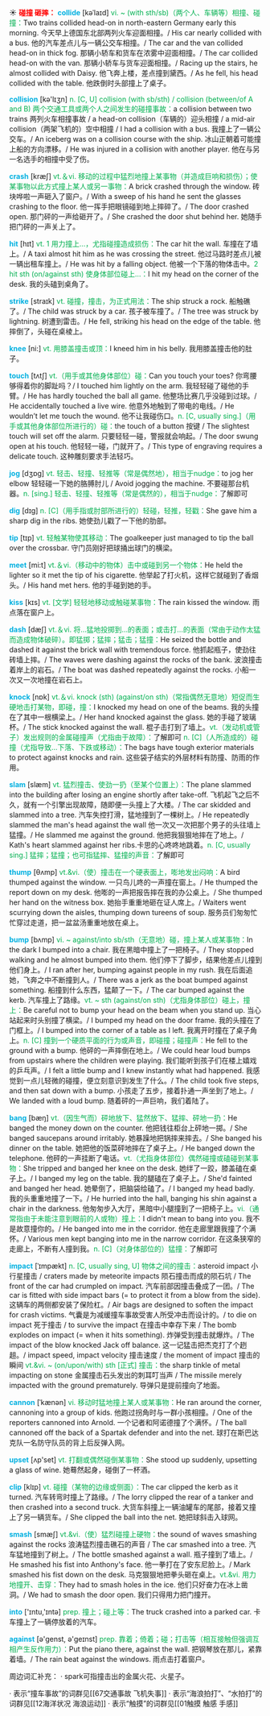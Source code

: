 ☀ <font color="red">**碰撞 砸摔：**</font>
<font color="sky blue">**collide**</font> [kəˈlaɪd]
<font color="#00b050">vi. ~ (with sth/sb)（两个人、车辆等）相撞、碰撞：</font>Two trains collided head-on in north-eastern Germany early this morning. 今天早上德国东北部两列火车迎面相撞。/ His car nearly collided with a bus. 他的汽车差点儿与一辆公交车相撞。/ The car and the van collided head-on in thick fog. 那辆小轿车和货车在浓雾中迎面相撞。/ The car collided head-on with the van. 那辆小轿车与货车迎面相撞。/ Racing up the stairs, he almost collided with Daisy. 他飞奔上楼，差点撞到黛西。/ As he fell, his head collided with the table. 他跌倒时头部撞上了桌子。

<font color="sky blue">**collision**</font> [kə'lɪӡn] 
<font color="#00b050">n. [C, U] collision (with sb/sth) / collision (between/of A and B) 两个交通工具或两个人之间发生的碰撞事故：</font>a collision between two trains 两列火车相撞事故 / a head-on collision（车辆的）迎头相撞 / a mid-air collision（两架飞机的）空中相撞 / I had a collision with a bus. 我撞上了一辆公交车。/ An iceberg was on a collision course with the ship. 冰山正朝着可能撞上船的方向漂移。/ He was injured in a collision with another player. 他在与另一名选手的相撞中受了伤。

<font color="sky blue">**crash**</font> [kræʃ] 
<font color="#00b050">vt.＆vi. 移动的过程中猛烈地撞上某事物（并造成巨响和损伤）；使某事物以此方式撞上某人或另一事物：</font>A brick crashed through the window. 砖块哗啦一声砸入了窗户。/ With a sweep of his hand he sent the glasses crashing to the floor. 他一挥手把眼镜碰到地上摔碎了。/ The door crashed open. 那门砰的一声给砸开了。/ She crashed the door shut behind her. 她随手把门砰的一声关上了。

<font color="sky blue">**hit**</font> [hɪt] 
<font color="#00b050">vt. 1 用力撞上…，尤指碰撞造成损伤：</font>The car hit the wall. 车撞在了墙上。/ A taxi almost hit him as he was crossing the street. 他过马路时差点儿被一辆出租车撞上。/ He was hit by a falling object. 他被一个下落的物体击中。<font color="#00b050">2 hit sth (on/against sth) 使身体部位碰上…：</font>I hit my head on the corner of the desk. 我的头磕到桌角了。

<font color="sky blue">**strike**</font> [straɪk] 
<font color="#00b050">vt. 碰撞，撞击，为正式用法：</font>The ship struck a rock. 船触礁了。/ The child was struck by a car. 孩子被车撞了。/ The tree was struck by lightning. 树遭到雷击。/ He fell, striking his head on the edge of the table. 他摔倒了，头碰在桌棱上。

<font color="sky blue">**knee**</font> [ni:] 
<font color="#00b050">vt. 用膝盖撞击或顶：</font>I kneed him in his belly. 我用膝盖撞击他的肚子。

<font color="sky blue">**touch**</font> [tʌtʃ] 
<font color="#00b050">vt.（用手或其他身体部位）碰：</font>Can you touch your toes? 你弯腰够得着你的脚趾吗？/ I touched him lightly on the arm. 我轻轻碰了碰他的手臂。/ He has hardly touched the ball all game. 他整场比赛几乎没碰到过球。/ He accidentally touched a live wire. 他意外地触到了带电的电线。/ He wouldn’t let me touch the wound. 他不让我碰伤口。<font color="#00b050">n. [C, usually sing.]（用手或其他身体部位所进行的）碰：</font>the touch of a button 按键 / The slightest touch will set off the alarm. 只要轻轻一碰，警报就会响起。/ The door swung open at his touch. 他轻轻一碰，门就开了。/ This type of engraving requires a delicate touch. 这种雕刻要求手法轻巧。

<font color="sky blue">**jog**</font> [dӡɒɡ] 
<font color="#00b050">vt. 轻击、轻撞、轻推等（常是偶然地），相当于nudge：</font>to jog her elbow 轻轻碰一下她的胳膊肘儿 / Avoid jogging the machine. 不要碰那台机器。<font color="#00b050">n. [sing.] 轻击、轻撞、轻推等（常是偶然的），相当于nudge：</font>了解即可

<font color="sky blue">**dig**</font> [dɪɡ] 
<font color="#00b050">n. [C]（用手指或肘部所进行的）轻碰，轻推，轻戳：</font>She gave him a sharp dig in the ribs. 她使劲儿戳了一下他的肋部。

<font color="sky blue">**tip**</font> [tɪp] 
<font color="#00b050">vt. 轻触某物使其移动：</font>The goalkeeper just managed to tip the ball over the crossbar. 守门员刚好把球捅出球门的横梁。

<font color="sky blue">**meet**</font> [mi:t] 
<font color="#00b050">vt.＆vi.（移动中的物体）击中或碰到另一个物体：</font>He held the lighter so it met the tip of his cigarette. 他举起了打火机，这样它就碰到了香烟头。/ His hand met hers. 他的手碰到她的手。

<font color="sky blue">**kiss**</font> [kɪs] 
<font color="#00b050">vt. [文学] 轻轻地移动或触碰某事物：</font>The rain kissed the window. 雨点落在窗户上。

<font color="sky blue">**dash**</font> [dæʃ] 
<font color="#00b050">vt.＆vi. 将…猛地投掷到…的表面；或击打…的表面（常由于动作太猛而造成物体破碎）。即猛掷；猛摔；猛击；猛撞：</font>He seized the bottle and dashed it against the brick wall with tremendous force. 他抓起瓶子，使劲往砖墙上摔。/ The waves were dashing against the rocks of the bank. 波浪撞击着岸上的岩石。/ The boat was dashed repeatedly against the rocks. 小船一次又一次地撞在岩石上。

<font color="sky blue">**knock**</font> [nɒk] 
<font color="#00b050">vt.＆vi. knock (sth) (against/on sth)（常指偶然无意地）短促而生硬地击打某物，即碰，撞：</font>I knocked my head on one of the beams. 我的头撞在了其中一根横梁上。/ Her hand knocked against the glass. 她的手碰了玻璃杯。/ The stick knocked against the wall. 棍子击打到了墙上。<font color="#00b050">vt.（发动机或管子）发出规则的金属碰撞声（尤指由于故障）：</font>了解即可 <font color="#00b050">n. [C]（人所造成的）碰撞（尤指导致…下落、下跌或移动）：</font>The bags have tough exterior materials to protect against knocks and rain. 这些袋子结实的外层材料有防撞、防雨的作用。
      
<font color="sky blue">**slam**</font> [slæm]
<font color="#00b050">vt. 猛烈撞击、使劲一扔（至某个位置上）：</font>The plane slammed into the building after losing an engine shortly after take-off. 飞机起飞之后不久，就有一个引擎出现故障，随即便一头撞上了大楼。/ The car skidded and slammed into a tree. 汽车失控打滑，猛地撞到了一棵树上。/ He repeatedly slammed the man's head against the wall 他一次又一次把那个男子的头往墙上猛撞。/ He slammed me against the ground. 他把我狠狠地摔在了地上。/ Kath's heart slammed against her ribs.卡思的心咚咚地跳着。<font color="#00b050">n. [C, usually sing.] 猛摔；猛撞；也可指猛摔、猛撞的声音：</font>了解即可

<font color="sky blue">**thump**</font> [θʌmp]
<font color="#00b050">vt.&vi.（使）撞击在一个硬表面上，嘭地发出闷响：</font>A bird thumped against the window. 一只鸟儿咚的一声撞在窗上。/ He thumped the report down on my desk. 他嘭的一声把报告摔在我的办公桌上。/ She thumped her hand on the witness box. 她抬手重重地砸在证人席上。/ Waiters went scurrying down the aisles, thumping down tureens of soup. 服务员们匆匆忙忙穿过走道，把一盆盆汤重重地放在桌上。

<font color="sky blue">**bump**</font> [bʌmp]
<font color="#00b050">vi. ~ against/into sb/sth（无意地）碰，撞上某人或某事物：</font>In the dark I bumped into a chair. 我在黑暗中撞上了一把椅子。/ They stopped walking and he almost bumped into them. 他们停下了脚步，结果他差点儿撞到他们身上。/ I ran after her, bumping against people in my rush. 我在后面追她，飞奔之中不断撞到人。/ There was a jerk as the boat bumped against something. 船撞到什么东西，猛颠了一下。/ The car bumped against the kerb. 汽车撞上了路缘。<font color="#00b050">vt. ~ sth (against/on sth)（尤指身体部位）碰上，撞上：</font>Be careful not to bump your head on the beam when you stand up. 当心站起来时头别撞了横梁。/ I bumped my head on the door frame. 我的头撞在了门框上。/ I bumped into the corner of a table as I left. 我离开时撞在了桌子角上。<font color="#00b050">n. [C] 撞到一个硬质平面的行为或声音，即碰撞；碰撞声：</font>He fell to the ground with a bump. 他砰的一声摔倒在地上。/ We could hear loud bumps from upstairs where the children were playing. 我们能听到孩子们在楼上嬉戏的乒乓声。/ I felt a little bump and I knew instantly what had happened. 我感觉到一点儿轻微的碰撞，便立刻意识到发生了什么。/ The child took five steps, and then sat down with a bump. 小孩走了五步，接着扑通一声坐到了地上。/ We landed with a loud bump. 随着砰的一声巨响，我们着陆了。

<font color="sky blue">**bang**</font> [bæŋ]
<font color="#00b050">vt.（因生气而）砰地放下、猛然放下、猛摔、砰地一扔：</font>He banged the money down on the counter. 他把钱往柜台上砰地一掷。/ She banged saucepans around irritably. 她暴躁地把锅摔来摔去。/ She banged his dinner on the table. 她把他的饭菜砰地摔在了桌子上。/ He banged down the telephone. 他砰的一声挂断了电话。<font color="#00b050">vt.（尤指身体部位）偶然碰撞或磕碰到某事物：</font>She tripped and banged her knee on the desk. 她绊了一跤，膝盖磕在桌子上。/ I banged my leg on the table. 我的腿磕在了桌子上。/ She'd fainted and banged her head. 她晕倒了，把脑袋给磕了。/ I banged my head badly. 我的头重重地撞了一下。/ He hurried into the hall, banging his shin against a chair in the darkness. 他匆匆步入大厅，黑暗中小腿撞到了一把椅子上。<font color="#00b050">vi.（通常指由于未能注意到眼前的人或物）撞上：</font>I didn't mean to bang into you. 我不是故意撞你的。/ He banged into me in the corridor. 他在走廊里跟我撞了个满怀。/ Various men kept banging into me in the narrow corridor. 在这条狭窄的走廊上，不断有人撞到我。<font color="#00b050">n. [C]（对身体部位的）猛撞：</font>了解即可
             
<font color="sky blue">**impact**</font> [ˈɪmpækt]
<font color="#00b050">n. [C, usually sing, U] 物体之间的撞击：</font>asteroid impact 小行星撞击 / craters made by meteorite impacts 陨石撞击而成的陨石坑 / The front of the car had crumpled on impact. 汽车前部因撞击叠成了一团。/ The car is fitted with side impact bars (= to protect it from a blow from the side). 这辆车的两侧都安装了保险杠。/ Air bags are designed to soften the impact for crash victims. 气囊是为减缓撞车事故受害人所受冲击而设计的。/ to die on impact 死于撞击 / to survive the impact 在撞击中幸存下来 / The bomb explodes on impact (= when it hits something). 炸弹受到撞击就爆炸。/ The impact of the blow knocked Jack off balance. 这一记猛击把杰克打了个趔趄。/ impact speed, impact velocity 撞击速度 / the moment of impact 撞击的瞬间 <font color="#00b050">vt.&vi. ~ (on/upon/with) sth [正式] 撞击：</font>the sharp tinkle of metal impacting on stone 金属撞击石头发出的刺耳叮当声 / The missile merely impacted with the ground prematurely. 导弹只是提前撞向了地面。          

<font color="sky blue">**cannon**</font> [ˈkænən]
<font color="#00b050">vi. 移动时猛地撞上某人或某事物：</font>He ran around the corner, cannoning into a group of kids. 他跑过拐角时与一群小孩相撞。/ One of the reporters cannoned into Arnold. 一个记者和阿诺德撞了个满怀。/ The ball cannoned off the back of a Spartak defender and into the net. 球打在斯巴达克队一名防守队员的背上后反弹入网。

<font color="sky blue">**upset**</font> [ʌp'set] 
<font color="#00b050">vt. 打翻或偶然碰倒某事物：</font>She stood up suddenly, upsetting a glass of wine. 她蓦然起身，碰倒了一杯酒。
           
<font color="sky blue">**clip**</font> [klɪp]
<font color="#00b050">vt. 碰撞（某物的边缘或侧面）：</font>The car clipped the kerb as it turned. 汽车转弯时撞上了路缘。/ The lorry clipped the rear of a tanker and then crashed into a second truck. 大货车斜撞上一辆油罐车的尾部，接着又撞上了另一辆货车。/ She clipped the ball into the net. 她把球斜击入球网。
           
<font color="sky blue">**smash**</font> [smæʃ]
<font color="#00b050">vt.&vi.（使）猛烈碰撞上硬物：</font>the sound of waves smashing against the rocks 浪涛猛烈撞击礁石的声音 / The car smashed into a tree. 汽车猛地撞到了树上。/ The bottle smashed against a wall. 瓶子撞到了墙上。/ He smashed his fist into Anthony's face. 他一拳打在了安东尼脸上。/ Mark smashed his fist down on the desk. 马克狠狠地把拳头砸在桌上。<font color="#00b050">vt.&vi. 用力地撞开、击穿：</font>They had to smash holes in the ice. 他们只好奋力在冰上凿洞。/ We had to smash the door open. 我们只得用力把门撞开。

<font color="sky blue">**into**</font> ['ɪntu,'ɪntə] 
<font color="#00b050">prep. 撞上；碰上等：</font>The truck crashed into a parked car. 卡车撞上了一辆停放着的汽车。

<font color="sky blue">**against**</font> [ə'ɡenst, ə'ɡeɪnst] 
<font color="#00b050">prep. 靠着；倚着；碰；打击等（相互接触但强调互相产生反作用力）：</font>Put the piano there, against the wall. 把钢琴放在那儿，紧靠着墙。/ The rain beat against the windows. 雨点击打着窗户。

周边词汇补充：
· spark可指撞击出的金属火花、火星子。

· 表示“撞车事故”的词群见[[67交通事故 飞机失事]]
· 表示“海浪拍打”、“水拍打”的词群见[[12海洋状况 海浪运动]]
· 表示“触摸”的词群见[[01触摸 触感 手感]]
